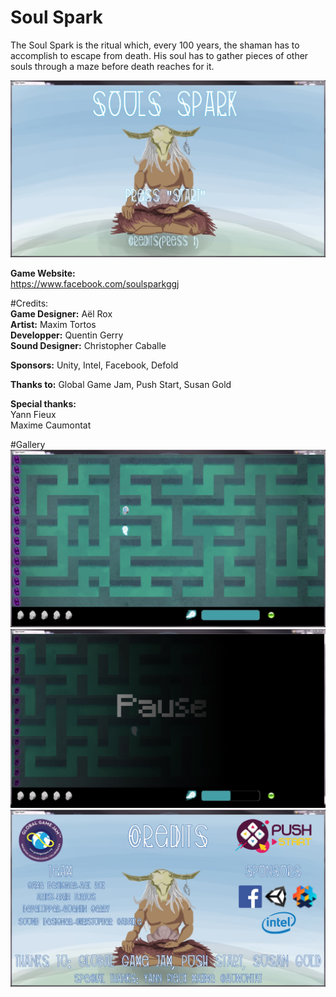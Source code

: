 # Soul Spark

The Soul Spark is the ritual which, every 100 years, the shaman has to accomplish to escape from death. His soul has to gather pieces of other souls through a maze before death reaches for it.

![alt text](screenshot/menu.jpg)

<b>Game Website:</b>   
https://www.facebook.com/soulsparkggj

#Credits:   
<b>Game Designer:</b> Aël Rox  
<b>Artist:</b> Maxim Tortos  
<b>Developper:</b> Quentin Gerry  
<b>Sound Designer:</b> Christopher Caballe  

<b>Sponsors:</b> Unity, Intel, Facebook, Defold  

<b>Thanks to:</b> Global Game Jam, Push Start, Susan Gold

<b>Special thanks:</b>  
Yann Fieux  
Maxime Caumontat  

#Gallery
![alt text](screenshot/game.jpg)
![alt text](screenshot/pause.jpg)
![alt text](screenshot/credits.jpg)
